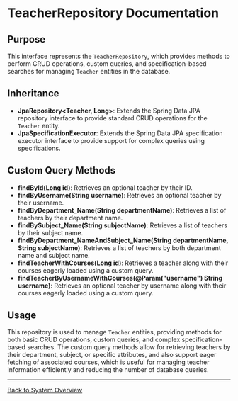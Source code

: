# TeacherRepository Documentation

## Purpose

This interface represents the `TeacherRepository`, which provides methods to perform CRUD operations, custom queries, and specification-based searches for managing `Teacher` entities in the database.

## Inheritance

- **JpaRepository<Teacher, Long>**: Extends the Spring Data JPA repository interface to provide standard CRUD operations for the `Teacher` entity.
- **JpaSpecificationExecutor<Teacher>**: Extends the Spring Data JPA specification executor interface to provide support for complex queries using specifications.

## Custom Query Methods

- **findById(Long id)**: Retrieves an optional teacher by their ID.
- **findByUsername(String username)**: Retrieves an optional teacher by their username.
- **findByDepartment_Name(String departmentName)**: Retrieves a list of teachers by their department name.
- **findBySubject_Name(String subjectName)**: Retrieves a list of teachers by their subject name.
- **findByDepartment_NameAndSubject_Name(String departmentName, String subjectName)**: Retrieves a list of teachers by both department name and subject name.
- **findTeacherWithCourses(Long id)**: Retrieves a teacher along with their courses eagerly loaded using a custom query.
- **findTeacherByUsernameWithCourses(@Param("username") String username)**: Retrieves an optional teacher by username along with their courses eagerly loaded using a custom query.

## Usage

This repository is used to manage `Teacher` entities, providing methods for both basic CRUD operations, custom queries, and complex specification-based searches. The custom query methods allow for retrieving teachers by their department, subject, or specific attributes, and also support eager fetching of associated courses, which is useful for managing teacher information efficiently and reducing the number of database queries.

---

[Back to System Overview](../../system-overview.md)
